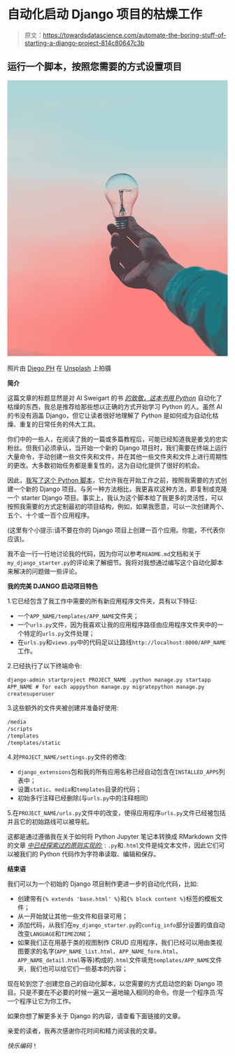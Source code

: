 # 自动化启动 Django 项目的枯燥工作

> 原文：<https://towardsdatascience.com/automate-the-boring-stuff-of-starting-a-django-project-814c80647c3b>

## 运行一个脚本，按照您需要的方式设置项目

![](img/38690a39813203a978be299dd82ab571.png)

照片由 [Diego PH](https://unsplash.com/@jdiegoph?utm_source=unsplash&utm_medium=referral&utm_content=creditCopyText) 在 [Unsplash](https://unsplash.com/s/photos/automation?utm_source=unsplash&utm_medium=referral&utm_content=creditCopyText) 上拍摄

**简介**

这篇文章的标题显然是对 Al Sweigart 的书 [*的致敬，这本书用 Python*](https://automatetheboringstuff.com/2e/) 自动化了枯燥的东西，我总是推荐给那些想以正确的方式开始学习 Python 的人。虽然 Al 的书没有涵盖 Django，但它让读者很好地理解了 Python 是如何成为自动化枯燥、重复的日常任务的伟大工具。

你们中的一些人，在阅读了我的一篇或多篇教程后，可能已经知道我是姜戈的忠实粉丝。但我们必须承认，当开始一个新的 Django 项目时，我们需要在终端上运行大量命令，手动创建一些文件夹和文件，并在其他一些文件夹和文件上进行周期性的更改。大多数初始任务都是重复性的，这为自动化提供了很好的机会。

因此，[我写了这个 Python 脚本](https://github.com/fabricius1/my-django-starter)，它允许我在开始工作之前，按照我需要的方式创建一个新的 Django 项目。与另一种方法相比，我更喜欢这种方法，即复制或克隆一个 starter Django 项目。事实上，我认为这个脚本给了我更多的灵活性，可以按照我需要的方式定制最初的项目结构，例如，如果我愿意，可以一次创建两个、五个、十个或一百个应用程序。

(这里有个小提示:请不要在你的 Django 项目上创建一百个应用。你能，不代表你应该)。

我不会一行一行地讨论我的代码，因为你可以参考`README.md`文档和关于`my_django_starter.py`的评论来了解细节。我将对我想通过编写这个自动化脚本来解决的问题做一些评论。

**我的完美 DJANGO 启动项目特色**

1.它已经包含了我工作中需要的所有新应用程序文件夹，具有以下特征:

*   一个`APP_NAME/templates/APP_NAME`文件夹；
*   一个`urls.py`文件，因为我喜欢让我的应用程序路径由应用程序文件夹中的一个特定的`urls.py`文件处理；
*   在`urls.py`和`views.py`中的代码足以让路线`http://localhost:8000/APP_NAME`工作。

2.已经执行了以下终端命令:

```
django-admin startproject PROJECT_NAME .python manage.py startapp APP_NAME # for each apppython manage.py migratepython manage.py createsuperuser
```

3.这些额外的文件夹被创建并准备好使用:

```
/media
/scripts
/templates
/templates/static
```

4.对`PROJECT_NAME/settings.py`文件的修改:

*   `django_extensions`包和我的所有应用名称已经自动包含在`INSTALLED_APPS`列表中；
*   设置`static`、`media`和`templates`目录的代码；
*   初始多行注释已经删除(与`urls.py`中的注释相同)

5.在`PROJECT_NAME/urls.py`文件中的改变，使得应用程序`urls.py`文件已经被包括并且它的初始路线可以被导航。

这都是通过遵循我在关于如何将 Python Jupyter 笔记本转换成 RMarkdown 文件的文章 [*中已经探索过的原则实现的:*](/how-to-convert-a-python-jupyter-notebook-into-an-rmarkdown-file-abf826bd36de) : `.py`和`.html`文件是纯文本文件，因此它们可以被我们的 Python 代码作为字符串读取、编辑和保存。

**结束语**

我们可以为一个初始的 Django 项目制作更进一步的自动化代码，比如:

*   创建带有`{% extends 'base.html' %}`和`{% block content %}`标签的模板文件；
*   从一开始就让其他一些文件和目录可用；
*   添加代码，从我们在`my_django_starter.py`的`config_info`部分设置的值自动改变`LANGUAGE`和`TIMEZONE`；
*   如果我们正在用基于类的视图制作 CRUD 应用程序，我们已经可以用由类视图要求的名字(`APP_NAME_list.html`、`APP_NAME_form.html`、`APP_NAME_detail.html`等等)构成的`.html`文件填充`templates/APP_NAME`文件夹，我们也可以给它们一些基本的内容；

现在轮到您了:创建您自己的自动化脚本，以您需要的方式启动您的新 Django 项目。只是不要在不必要的时候一遍又一遍地输入相同的命令。你是一个程序员:写一个程序让它为你工作。

如果你想了解更多关于 Django 的内容，请查看下面链接的文章。

亲爱的读者，我再次感谢你花时间和精力阅读我的文章。

*快乐编码*！

</build-a-django-crud-app-by-using-class-based-views-12bc69d36ab6>  </django-first-steps-for-the-total-beginners-a-quick-tutorial-5f1e5e7e9a8c>  </create-a-django-app-with-login-restricted-pages-31229cc48791>  </use-python-scripts-to-insert-csv-data-into-django-databases-72eee7c6a433> 